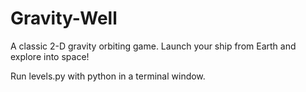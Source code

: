 Gravity-Well
============

A classic 2-D gravity orbiting game. Launch your ship from Earth and explore into space!

Run levels.py with python in a terminal window.